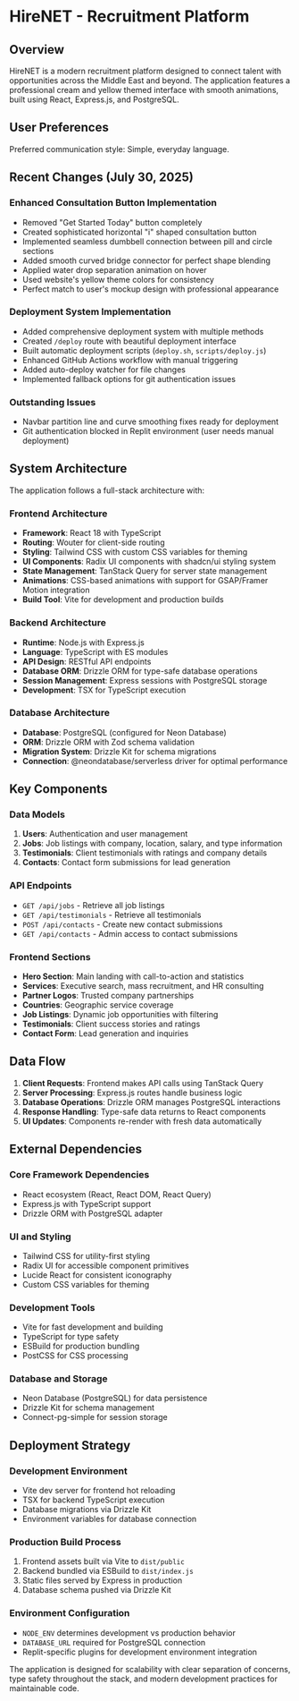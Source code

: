 # HireNET - Recruitment Platform

## Overview

HireNET is a modern recruitment platform designed to connect talent with opportunities across the Middle East and beyond. The application features a professional cream and yellow themed interface with smooth animations, built using React, Express.js, and PostgreSQL.

## User Preferences

Preferred communication style: Simple, everyday language.

## Recent Changes (July 30, 2025)

### Enhanced Consultation Button Implementation
- Removed "Get Started Today" button completely
- Created sophisticated horizontal "i" shaped consultation button
- Implemented seamless dumbbell connection between pill and circle sections
- Added smooth curved bridge connector for perfect shape blending
- Applied water drop separation animation on hover
- Used website's yellow theme colors for consistency
- Perfect match to user's mockup design with professional appearance

### Deployment System Implementation
- Added comprehensive deployment system with multiple methods
- Created `/deploy` route with beautiful deployment interface
- Built automatic deployment scripts (`deploy.sh`, `scripts/deploy.js`)
- Enhanced GitHub Actions workflow with manual triggering
- Added auto-deploy watcher for file changes
- Implemented fallback options for git authentication issues

### Outstanding Issues
- Navbar partition line and curve smoothing fixes ready for deployment
- Git authentication blocked in Replit environment (user needs manual deployment)

## System Architecture

The application follows a full-stack architecture with:

### Frontend Architecture
- **Framework**: React 18 with TypeScript
- **Routing**: Wouter for client-side routing
- **Styling**: Tailwind CSS with custom CSS variables for theming
- **UI Components**: Radix UI components with shadcn/ui styling system
- **State Management**: TanStack Query for server state management
- **Animations**: CSS-based animations with support for GSAP/Framer Motion integration
- **Build Tool**: Vite for development and production builds

### Backend Architecture
- **Runtime**: Node.js with Express.js
- **Language**: TypeScript with ES modules
- **API Design**: RESTful API endpoints
- **Database ORM**: Drizzle ORM for type-safe database operations
- **Session Management**: Express sessions with PostgreSQL storage
- **Development**: TSX for TypeScript execution

### Database Architecture
- **Database**: PostgreSQL (configured for Neon Database)
- **ORM**: Drizzle ORM with Zod schema validation
- **Migration System**: Drizzle Kit for schema migrations
- **Connection**: @neondatabase/serverless driver for optimal performance

## Key Components

### Data Models
1. **Users**: Authentication and user management
2. **Jobs**: Job listings with company, location, salary, and type information
3. **Testimonials**: Client testimonials with ratings and company details
4. **Contacts**: Contact form submissions for lead generation

### API Endpoints
- `GET /api/jobs` - Retrieve all job listings
- `GET /api/testimonials` - Retrieve all testimonials
- `POST /api/contacts` - Create new contact submissions
- `GET /api/contacts` - Admin access to contact submissions

### Frontend Sections
- **Hero Section**: Main landing with call-to-action and statistics
- **Services**: Executive search, mass recruitment, and HR consulting
- **Partner Logos**: Trusted company partnerships
- **Countries**: Geographic service coverage
- **Job Listings**: Dynamic job opportunities with filtering
- **Testimonials**: Client success stories and ratings
- **Contact Form**: Lead generation and inquiries

## Data Flow

1. **Client Requests**: Frontend makes API calls using TanStack Query
2. **Server Processing**: Express.js routes handle business logic
3. **Database Operations**: Drizzle ORM manages PostgreSQL interactions
4. **Response Handling**: Type-safe data returns to React components
5. **UI Updates**: Components re-render with fresh data automatically

## External Dependencies

### Core Framework Dependencies
- React ecosystem (React, React DOM, React Query)
- Express.js with TypeScript support
- Drizzle ORM with PostgreSQL adapter

### UI and Styling
- Tailwind CSS for utility-first styling
- Radix UI for accessible component primitives
- Lucide React for consistent iconography
- Custom CSS variables for theming

### Development Tools
- Vite for fast development and building
- TypeScript for type safety
- ESBuild for production bundling
- PostCSS for CSS processing

### Database and Storage
- Neon Database (PostgreSQL) for data persistence
- Drizzle Kit for schema management
- Connect-pg-simple for session storage

## Deployment Strategy

### Development Environment
- Vite dev server for frontend hot reloading
- TSX for backend TypeScript execution
- Database migrations via Drizzle Kit
- Environment variables for database connection

### Production Build Process
1. Frontend assets built via Vite to `dist/public`
2. Backend bundled via ESBuild to `dist/index.js`
3. Static files served by Express in production
4. Database schema pushed via Drizzle Kit

### Environment Configuration
- `NODE_ENV` determines development vs production behavior
- `DATABASE_URL` required for PostgreSQL connection
- Replit-specific plugins for development environment integration

The application is designed for scalability with clear separation of concerns, type safety throughout the stack, and modern development practices for maintainable code.